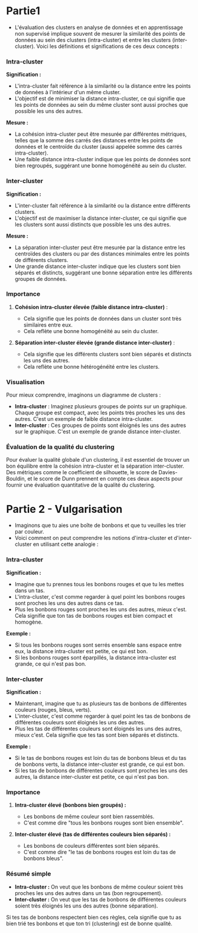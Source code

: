 # Partie1

- L'évaluation des clusters en analyse de données et en apprentissage non supervisé implique souvent de mesurer la similarité des points de données au sein des clusters (intra-cluster) et entre les clusters (inter-cluster). Voici les définitions et significations de ces deux concepts :

### Intra-cluster

**Signification :**
- L'intra-cluster fait référence à la similarité ou la distance entre les points de données à l'intérieur d'un même cluster.
- L'objectif est de minimiser la distance intra-cluster, ce qui signifie que les points de données au sein du même cluster sont aussi proches que possible les uns des autres.

**Mesure :**
- La cohésion intra-cluster peut être mesurée par différentes métriques, telles que la somme des carrés des distances entre les points de données et le centroïde du cluster (aussi appelée somme des carrés intra-cluster).
- Une faible distance intra-cluster indique que les points de données sont bien regroupés, suggérant une bonne homogénéité au sein du cluster.

### Inter-cluster

**Signification :**
- L'inter-cluster fait référence à la similarité ou la distance entre différents clusters.
- L'objectif est de maximiser la distance inter-cluster, ce qui signifie que les clusters sont aussi distincts que possible les uns des autres.

**Mesure :**
- La séparation inter-cluster peut être mesurée par la distance entre les centroïdes des clusters ou par des distances minimales entre les points de différents clusters.
- Une grande distance inter-cluster indique que les clusters sont bien séparés et distincts, suggérant une bonne séparation entre les différents groupes de données.

### Importance

1. **Cohésion intra-cluster élevée (faible distance intra-cluster)** :
   - Cela signifie que les points de données dans un cluster sont très similaires entre eux.
   - Cela reflète une bonne homogénéité au sein du cluster.

2. **Séparation inter-cluster élevée (grande distance inter-cluster)** :
   - Cela signifie que les différents clusters sont bien séparés et distincts les uns des autres.
   - Cela reflète une bonne hétérogénéité entre les clusters.

### Visualisation

Pour mieux comprendre, imaginons un diagramme de clusters :

- **Intra-cluster** : Imaginez plusieurs groupes de points sur un graphique. Chaque groupe est compact, avec les points très proches les uns des autres. C'est un exemple de faible distance intra-cluster.
- **Inter-cluster** : Ces groupes de points sont éloignés les uns des autres sur le graphique. C'est un exemple de grande distance inter-cluster.

### Évaluation de la qualité du clustering

Pour évaluer la qualité globale d'un clustering, il est essentiel de trouver un bon équilibre entre la cohésion intra-cluster et la séparation inter-cluster. Des métriques comme le coefficient de silhouette, le score de Davies-Bouldin, et le score de Dunn prennent en compte ces deux aspects pour fournir une évaluation quantitative de la qualité du clustering.

# Partie 2 - Vulgarisation

- Imaginons que tu aies une boîte de bonbons et que tu veuilles les trier par couleur.
- Voici comment on peut comprendre les notions d'intra-cluster et d'inter-cluster en utilisant cette analogie :

### Intra-cluster

**Signification :**
- Imagine que tu prennes tous les bonbons rouges et que tu les mettes dans un tas.
- L'intra-cluster, c'est comme regarder à quel point les bonbons rouges sont proches les uns des autres dans ce tas.
- Plus les bonbons rouges sont proches les uns des autres, mieux c'est. Cela signifie que ton tas de bonbons rouges est bien compact et homogène.

**Exemple :**
- Si tous les bonbons rouges sont serrés ensemble sans espace entre eux, la distance intra-cluster est petite, ce qui est bon.
- Si les bonbons rouges sont éparpillés, la distance intra-cluster est grande, ce qui n'est pas bon.

### Inter-cluster

**Signification :**
- Maintenant, imagine que tu as plusieurs tas de bonbons de différentes couleurs (rouges, bleus, verts).
- L'inter-cluster, c'est comme regarder à quel point les tas de bonbons de différentes couleurs sont éloignés les uns des autres.
- Plus les tas de différentes couleurs sont éloignés les uns des autres, mieux c'est. Cela signifie que tes tas sont bien séparés et distincts.

**Exemple :**
- Si le tas de bonbons rouges est loin du tas de bonbons bleus et du tas de bonbons verts, la distance inter-cluster est grande, ce qui est bon.
- Si les tas de bonbons de différentes couleurs sont proches les uns des autres, la distance inter-cluster est petite, ce qui n'est pas bon.

### Importance

1. **Intra-cluster élevé (bonbons bien groupés) :**
   - Les bonbons de même couleur sont bien rassemblés.
   - C'est comme dire "tous les bonbons rouges sont bien ensemble".

2. **Inter-cluster élevé (tas de différentes couleurs bien séparés) :**
   - Les bonbons de couleurs différentes sont bien séparés.
   - C'est comme dire "le tas de bonbons rouges est loin du tas de bonbons bleus".

### Résumé simple

- **Intra-cluster :** On veut que les bonbons de même couleur soient très proches les uns des autres dans un tas (bon regroupement).
- **Inter-cluster :** On veut que les tas de bonbons de différentes couleurs soient très éloignés les uns des autres (bonne séparation).

Si tes tas de bonbons respectent bien ces règles, cela signifie que tu as bien trié tes bonbons et que ton tri (clustering) est de bonne qualité.
